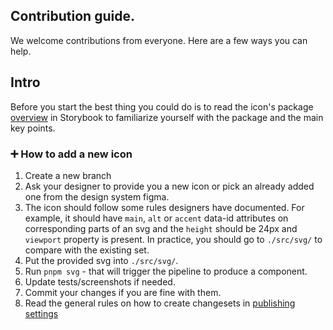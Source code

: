## Contribution guide.

We welcome contributions from everyone. Here are a few ways you can help.

## Intro

Before you start the best thing you could do is to read the icon's package [overview](https://design-system.giosg.app/?path=/docs/icons-overview--docs) in Storybook to familiarize yourself with the package and the main key points.

### ➕ How to add a new icon

1. Create a new branch
2. Ask your designer to provide you a new icon or pick an already added one from the design system figma.
3. The icon should follow some rules designers have documented. For example, it should have `main`, `alt` or `accent` data-id attributes on corresponding parts of an svg and the `height` should be 24px and `viewport` property is present. In practice, you should go to `./src/svg/` to compare with the existing set.
4. Put the provided svg into `./src/svg/`.
5. Run `pnpm svg` - that will trigger the pipeline to produce a component.
6. Update tests/screenshots if needed.
7. Commit your changes if you are fine with them.
8. Read the general rules on how to create changesets in [publishing settings](/README.md#Publishing)
